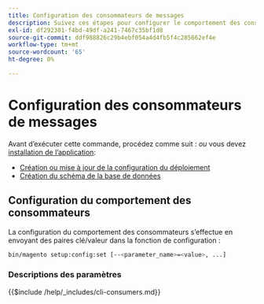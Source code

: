 ```yaml
---
title: Configuration des consommateurs de messages
description: Suivez ces étapes pour configurer le comportement des consommateurs de la file d’attente de messages Adobe Commerce.
exl-id: df292301-f4bd-49df-a241-7467c35bf1d8
source-git-commit: ddf988826c29b4ebf054a4d4fb5f4c285662ef4e
workflow-type: tm+mt
source-wordcount: '65'
ht-degree: 0%

---
```


# Configuration des consommateurs de messages

Avant d’exécuter cette commande, procédez comme suit : *ou* vous devez [installation de l’application](../advanced.md):

* [Création ou mise à jour de la configuration du déploiement](deployment.md)
* [Création du schéma de la base de données](database.md)

## Configuration du comportement des consommateurs

La configuration du comportement des consommateurs s’effectue en envoyant des paires clé/valeur dans la fonction de configuration :

```bash
bin/magento setup:config:set [--<parameter_name>=<value>, ...]
```

### Descriptions des paramètres

{{$include /help/_includes/cli-consumers.md}}
